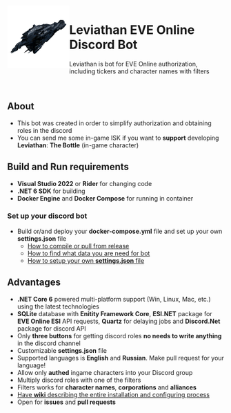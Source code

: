 <img align="left" src="images/logo.png" class="img-thumbnail" width="144"  alt="logo"/>

# Leviathan EVE Online Discord Bot

Leviathan is bot for EVE Online authorization, including tickers and character names with filters

<br/>


## About
- This bot was created in order to simplify authorization and obtaining roles in the discord
- You can send me some in-game ISK if you want to **support** developing **Leviathan**: **The Bottle** (in-game character)

## Build and Run requirements

- **Visual Studio 2022** or **Rider** for changing code
- **.NET 6 SDK** for building
- **Docker Engine** and **Docker Compose** for running in container

### Set up your discord bot

- Build or/and deploy your **docker-compose.yml** file and set up your own **settings.json** file
  - [How to compile or pull from release](https://github.com/TheBottleCyber/LeviathanBot/wiki/Build-&-Installation)
  - [How to find what data you are need for bot](https://github.com/TheBottleCyber/LeviathanBot/wiki/How-to-get-all-required-data-for-settings)
  - [How to setup your own **settings.json** file](https://github.com/TheBottleCyber/LeviathanBot/wiki/Configure-settings.json)

## Advantages
- **.NET Core 6** powered multi-platform support (Win, Linux, Mac, etc.) using the latest technologies
- **SQLite** database with **Enitity Framework Core**, **ESI.NET** package for **EVE Online ESI** API requests, **Quartz** for delaying jobs and **Discord.Net** package for discord API
- Only **three buttons** for getting discord roles **no needs to write anything** in the discord channel
- Customizable **settings.json** file
- Supported languages is **English** and **Russian**. Make pull request for your language!
- Allow only **authed** ingame characters into your Discord group
- Multiply discord roles with one of the filters
- Filters works for **character names**, **corporations** and **alliances**
- [Have **wiki** describing the entire installation and configuring process](https://github.com/TheBottleCyber/LeviathanBot/wiki)
- Open for **issues** and **pull requests**
